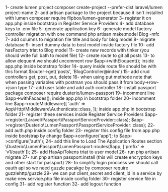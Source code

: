 1- create lumen project composer create-project --prefer-dist laravel/lumen project-name
2- add artisan package to the project because it isn't installed with lumen composer require flipbox/lumen-generator
3- register it on app.php inside bootstrap in  Register Service Providers
4- add database keys to .env file
5- generate application key
6- generate model factory controller migration with one command php artisan make:model Blog -mfc
7- add columns to migration file title and body for blog model
8- migrate database
9- insert dummy data to bost model inside factory file
10- add hasFactory triat to Blog model
11- create new records with tinker (you should write full bath to model file)
12- create route to git all posts
13- to allow elequent we should uncomment row $app->withEloquent(); inside app.php inside bootstrap folder
14- query inside route file should be with this format $router->get('posts', 'BlogController@index')
15- add crud controllers get, post, put, delete
16- when using put methode note that when passing variables with postman you should pass it from 
    body->row->json  type
17- add user table and add auth controller
18- install passport package composer require dusterio/lumen-passport
19- incomment line $app->withFacades(); inside app.php in bootstrap folder
20- incomment line 
    $app->routeMiddleware([
    'auth' => App\Http\Middleware\Authenticate::class,
    ]);
    inside app.php in bootstrap folder
21- register these services inside Register Service Providers
    $app->register(Laravel\Passport\PassportServiceProvider::class);
    $app->register(Dusterio\LumenPassport\PassportServiceProvider::class);
22- add auth.php inside config folder
23- register this config file from app.php inside bootstrap by change $app->configure('app'); to 
    $app->configure('auth');
24- add this line to Load The Application Routes section
    \Dusterio\LumenPassport\LumenPassport::routes($app, ['prefix' => 'v1/oauth']);
25- add HasApiTokens triat to user model
26- run php artisan migrate
27- run php artisan passport:install (this will create encryption keys and other start for passport)
28- to simplify login proccess we should call oauth api so we need guzzle pacakge by 
    composer require guzzlehttp/guzzle
29- we can put client_secret and client_id in a service by make new service.php file inside config folder
30- register service file in config
31- add register function
32- add logout function






